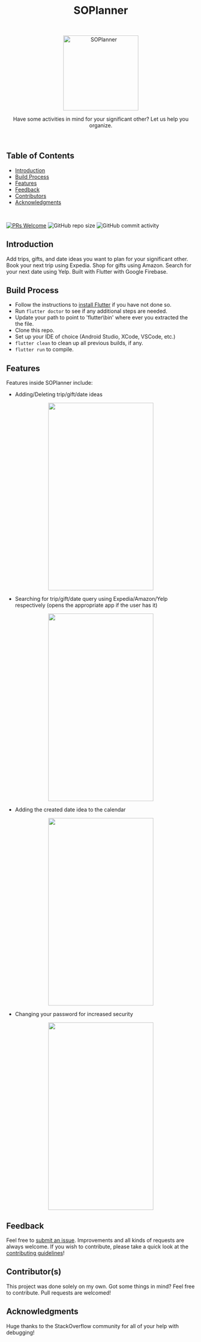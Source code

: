 <h1 align="center"> SOPlanner </h1> <br>

<p align="center">
   <img alt="SOPlanner" title="SOPlanner" src="https://lh3.googleusercontent.com/67NtM0gEHGU2QD6rUjLmfyUMDzqrs5h_00Sw3UKbCjw4sDBe2jVXnxj-1ckJdooqzg" width="200">
</p>

<p align="center">
  Have some activities in mind for your significant other? Let us help you organize.
</p>

<br>

## Table of Contents

- [Introduction](#introduction)
- [Build Process](#build-process)
- [Features](#features)
- [Feedback](#feedback)
- [Contributors](#contributors)
- [Acknowledgments](#acknowledgments)

<br>

[![PRs Welcome](https://img.shields.io/badge/PRs-welcome-brightgreen.svg?style=flat-square)](http://makeapullrequest.com)
![GitHub repo size](https://img.shields.io/github/repo-size/awwsnappitsrob24/SOPlanner)
![GitHub commit activity](https://img.shields.io/github/commit-activity/w/awwsnappitsrob24/SOPlanner)


## Introduction

Add trips, gifts, and date ideas you want to plan for your significant other. Book your next trip using Expedia. Shop for gifts using Amazon. Search for your next date using Yelp. Built with Flutter with Google Firebase.

## Build Process

- Follow the instructions to [install Flutter](https://flutter.dev/docs/get-started/install) if you have not done so.
- Run `flutter doctor` to see if any additional steps are needed.
- Update your path to point to 'flutter\bin' where ever you extracted the the file.
- Clone this repo.
- Set up your IDE of choice (Android Studio, XCode, VSCode, etc.)
- `flutter clean` to clean up all previous builds, if any.
- `flutter run` to compile.

## Features

Features inside SOPlanner include:

- Adding/Deleting trip/gift/date ideas
<p align="center">
  <img src = "https://i.imgur.com/pwjZ8OO.png" width=280 height=500 >
</p>
    

- Searching for trip/gift/date query using Expedia/Amazon/Yelp respectively (opens the appropriate app if the user has it)
<p align="center">
  <img src = "https://i.imgur.com/xH05ikC.png" width=280 height=500>
</p>

- Adding the created date idea to the calendar
<p align="center">
  <img src = "https://i.imgur.com/d9AvQMU.png" width=280 height=500>
</p>

- Changing your password for increased security
<p align="center">
  <img src = "https://i.imgur.com/XfKiZKD.png" width=280 height=500>
</p>

## Feedback

Feel free to [submit an issue](https://github.com/awwsnappitsrob24/SOPlanner/issues/new). Improvements and all kinds of requests are always welcome. If you wish to contribute, please take a quick look at the [contributing guidelines](./contributing.md)!

## Contributor(s)

This project was done solely on my own. Got some things in mind? Feel free to contribute. Pull requests are welcomed!

## Acknowledgments

Huge thanks to the StackOverflow community for all of your help with debugging!

